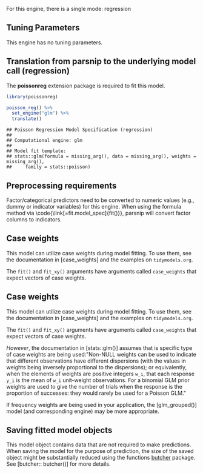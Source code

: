 


For this engine, there is a single mode: regression

## Tuning Parameters

This engine has no tuning parameters. 

## Translation from parsnip to the underlying model call  (regression)

The **poissonreg** extension package is required to fit this model.


```r
library(poissonreg)

poisson_reg() %>%
  set_engine("glm") %>%
  translate()
```

```
## Poisson Regression Model Specification (regression)
## 
## Computational engine: glm 
## 
## Model fit template:
## stats::glm(formula = missing_arg(), data = missing_arg(), weights = missing_arg(), 
##     family = stats::poisson)
```

## Preprocessing requirements


Factor/categorical predictors need to be converted to numeric values (e.g., dummy or indicator variables) for this engine. When using the formula method via \\code{\\link[=fit.model_spec]{fit()}}, parsnip will convert factor columns to indicators.

## Case weights


This model can utilize case weights during model fitting. To use them, see the documentation in [case_weights] and the examples on `tidymodels.org`. 

The `fit()` and `fit_xy()` arguments have arguments called `case_weights` that expect vectors of case weights. 


## Case weights


This model can utilize case weights during model fitting. To use them, see the documentation in [case_weights] and the examples on `tidymodels.org`. 

The `fit()` and `fit_xy()` arguments have arguments called `case_weights` that expect vectors of case weights. 

_However_, the documentation in [stats::glm()] assumes that is specific type of case weights are being used:"Non-NULL weights can be used to indicate that different observations have different dispersions (with the values in weights being inversely proportional to the dispersions); or equivalently, when the elements of weights are positive integers `w_i`, that each response `y_i` is the mean of `w_i` unit-weight observations. For a binomial GLM prior weights are used to give the number of trials when the response is the proportion of successes: they would rarely be used for a Poisson GLM."

If frequency weights are being used in your application, the [glm_grouped()] model (and corresponding engine) may be more appropriate. 

## Saving fitted model objects


This model object contains data that are not required to make predictions. When saving the model for the purpose of prediction, the size of the saved object might be substantially reduced using the functions [butcher](https://butcher.tidymodels.org) package. See [butcher:: butcher()] for more details. 
